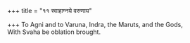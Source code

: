 +++
title = "११ स्वाहाग्नये वरुणाय"

+++
To Agni and to Varuna, Indra, the Maruts, and the Gods,  
     With Svaha be oblation brought.